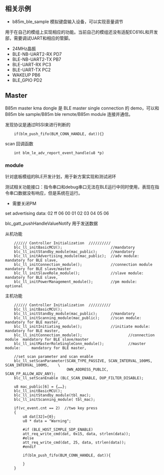 ## 相关示例

* b85m_ble_sample 模拟键盘输入设备，可以实现音量调节

用于在自己的模组上实现相应的功能。当前自己的模组还没有适配EC616L和开发部，需要调试UART和相应的管脚。

* 24MHz晶振
* BLE-NB-UART2-RX PD7
* BLE-NB-UART2-TX PB7
* BLE-UART-RX PC3
* BLE-UART-TX PC2
* WAKEUP PB6
* BLE_GPIO PD2

## Master

B85m master kma dongle 是 BLE master single connection 的 demo，可以和 B85m ble sample/B85m ble remote/B85m module 连接并通信。

发现协议是通过RSSI来进行判断的
```
    if(blm_push_fifo(BLM_CONN_HANDLE, dat)){}
```

scan 回调函数
```
    int blm_le_adv_report_event_handle(u8 *p)
```

### module

针对底板模组的BLE开发计划，用于新方案实现和测试闭环

测试相关功能接口：指令串口和debug串口无法在BLE运行中同时使用，表现在指令串口数据没有响应，但是系统在运行。

* 需要关闭PM

set advertising data: 02 ff 06 00 01 02 03 04 05 06

blc_gatt_pushHandleValueNotify 用于发送数据


从机功能
```
	////// Controller Initialization  //////////
	blc_ll_initBasicMCU();                      //mandatory
	blc_ll_initStandby_module(mac_public);	    //mandatory
	blc_ll_initAdvertising_module(mac_public); 	//adv module: 		 mandatory for BLE slave,
	blc_ll_initConnection_module();				//connection module  mandatory for BLE slave/master
	blc_ll_initSlaveRole_module();				//slave module: 	 mandatory for BLE slave,
	blc_ll_initPowerManagement_module();        //pm module:      	 optional

```

主机功能
```
	////// Controller Initialization  //////////
	blc_ll_initBasicMCU();
	blc_ll_initStandby_module(mac_public);	    //mandatory
	blc_ll_initScanning_module(mac_public); 	//scan module: 		 mandatory for BLE master,
	blc_ll_initInitiating_module();			    //initiate module: 	 mandatory for BLE master,
	blc_ll_initConnection_module();						//connection module  mandatory for BLE slave/master
	blc_ll_initMasterRoleSingleConn_module();			//master module: 	 mandatory for BLE master,

```

```
	//set scan parameter and scan enable
	blc_ll_setScanParameter(SCAN_TYPE_PASSIVE, SCAN_INTERVAL_100MS, SCAN_INTERVAL_100MS,	\
							OWN_ADDRESS_PUBLIC, SCAN_FP_ALLOW_ADV_ANY);
	blc_ll_setScanEnable (BLC_SCAN_ENABLE, DUP_FILTER_DISABLE);
```

```
    u8 mac_public[6] = {……};
    blc_ll_initBasicMCU();
    blc_ll_initStandby_module(tbl_mac);
    blc_ll_initScanning_module( tbl_mac);
```


```
    if(vc_event.cnt == 2)  //two key press
    {
        u8 dat[32]={0};
        u8 * data = "Warning";

        #if (BLE_HOST_SIMPLE_SDP_ENABLE)
        att_req_write_cmd(dat, 0x15, data, strlen(data));
        #else
        att_req_write_cmd(dat, 25, data, strlen(data));
        #endif
        
        if(blm_push_fifo(BLM_CONN_HANDLE, dat)){
        
        }
    }
        
```